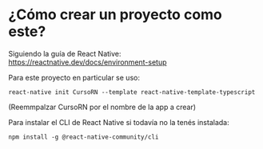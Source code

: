 # ¿Cómo crear un proyecto como este?

Siguiendo la guía de React Native: https://reactnative.dev/docs/environment-setup

Para este proyecto en particular se uso:

```
react-native init CursoRN --template react-native-template-typescript
```

(Reemmpalzar CursoRN por el nombre de la app a crear)

Para instalar el CLI de React Native si todavía no la tenés instalada:

```
npm install -g @react-native-community/cli
```